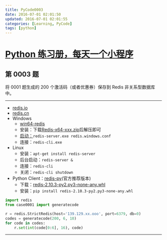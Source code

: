 ```yaml
---
title: PyCode0003
date: 2016-07-01 02:01:50
updated: 2016-07-01 02:01:55
categories: [Learning, PyCode]
tags: [python]
---
```


# [Python 练习册，每天一个小程序](https://github.com/Yixiaohan/show-me-the-code)


## 第 0003 题

将 0001 题生成的 200 个激活码（或者优惠券）保存到 Redis 非关系型数据库中。

<!-- more -->

------------


- [redis.io](http://redis.io/)
- [redis.cn](http://redis.cn/)
- Windows
    - [win64-redis](https://github.com/MSOpenTech/redis)
    - 安装：下载[Redis-x64-xxx.zip](https://github.com/MSOpenTech/redis/releases)后解压即可
    - [启动：](http://jingyan.baidu.com/article/f25ef2546119fd482c1b8214.html)`redis-server.exe redis.windows.conf`
    - 连接：`redis-cli.exe`
- Linux
    - 安装：`apt-get install redis-server`
    - 后台启动：`redis-server &`
    - 连接：`redis-cli`
    - 关闭：`redis-cli shutdown`
- Python Client：[redis-py](https://github.com/andymccurdy/redis-py)(官方推荐版本)
    - 下载：[redis-2.10.3-py2.py3-none-any.whl](http://www.lfd.uci.edu/~gohlke/pythonlibs/)
    - 安装：`pip install redis-2.10.3-py2.py3-none-any.whl`

```python
import redis
from case0001 import generatecode

r = redis.StrictRedis(host='139.129.xx.ooo', port=6379, db=0)
codes = generatecode(200, 6, 10)
for code in codes:
    r.set(int(code[0:6], 16), code)
```

------------

